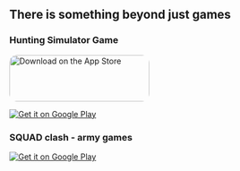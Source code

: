 ## There is something beyond just games


### Hunting Simulator Game

<a href="https://apps.apple.com/us/app/hunting-simulator-game/id1501749754?itsct=apps_box_badge&amp;itscg=30200" style="display: inline-block; overflow: hidden; border-radius: 13px; width: 250px; height: 83px;"><img src="https://tools.applemediaservices.com/api/badges/download-on-the-app-store/black/en-us?size=250x83&amp;releaseDate=1584921600&h=c616fc18120e824898d00a8813c06e45" alt="Download on the App Store" style="border-radius: 13px; width: 250px; height: 83px;"></a>

<a href='https://play.google.com/store/apps/details?id=com.woodcock.huntingsimulator&pcampaignid=pcampaignidMKT-Other-global-all-co-prtnr-py-PartBadge-Mar2515-1'><img alt='Get it on Google Play' src='https://play.google.com/intl/en_us/badges/static/images/badges/en_badge_web_generic.png'/></a>

### SQUAD clash - army games

<a href='https://play.google.com/store/apps/details?id=com.Woodcock.pmSQUAD&pcampaignid=pcampaignidMKT-Other-global-all-co-prtnr-py-PartBadge-Mar2515-1'><img alt='Get it on Google Play' src='https://play.google.com/intl/en_us/badges/static/images/badges/en_badge_web_generic.png'/></a> 

